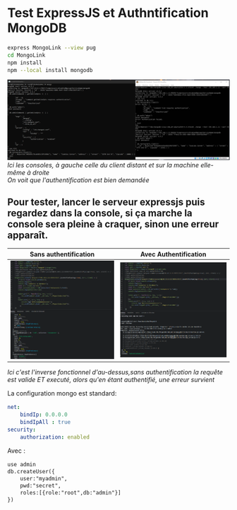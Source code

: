 # Test ExpressJS et Authntification MongoDB #
```bash
express MongoLink --view pug 
cd MongoLink
npm install 
npm --local install mongodb
```
![img1](img.png)
*Ici les consoles, à gauche celle du client distant et sur la machine elle-même à droite*
*<br/>On voit que l'authentification est bien demandée*


## Pour tester, lancer le serveur expressjs puis regardez dans la console, si ça marche la console sera pleine à craquer, sinon une erreur apparaît. ##


Sans authentification             |  Avec Authentification
:-------------------------:|:-------------------------:
![img2](img2.png)  |  ![img3](img3.png)
*Ici c'est l'inverse fonctionnel d'au-dessus,sans authentification la requête est valide ET executé, alors qu'en étant authentifié, une erreur survient*

La configuration mongo est standard:

```yaml
net: 
    bindIp: 0.0.0.0
    bindIpAll : true
security:
    authorization: enabled
```
Avec :
```JS
use admin
db.createUser({
    user:"myadmin",
    pwd:"secret",
    roles:[{role:"root",db:"admin"}]
})
```
  